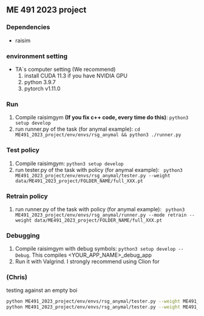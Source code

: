 ## ME 491 2023 project

### Dependencies
- raisim

### environment setting
- TA`s computer setting (We recommend)
  1. install CUDA 11.3 if you have NVIDIA GPU
  1. python 3.9.7
  2. pytorch v1.11.0

### Run
1. Compile raisimgym **(If you fix c++ code, every time do this)**: ```python3 setup develop```
2. run runner.py of the task (for anymal example): ```cd ME491_2023_project/env/envs/rsg_anymal && python3 ./runner.py```

### Test policy
1. Compile raisimgym: ```python3 setup develop```
2. run tester.py of the task with policy (for anymal example): ``` python3 ME491_2023_project/env/envs/rsg_anymal/tester.py --weight data/ME491_2023_project/FOLDER_NAME/full_XXX.pt```

### Retrain policy
1. run runner.py of the task with policy (for anymal example): ``` python3 ME491_2023_project/env/envs/rsg_anymal/runner.py --mode retrain --weight data/ME491_2023_project/FOLDER_NAME/full_XXX.pt```

### Debugging
1. Compile raisimgym with debug symbols: ```python3 setup develop --Debug```. This compiles <YOUR_APP_NAME>_debug_app
2. Run it with Valgrind. I strongly recommend using Clion for 


### (Chris)
testing against an empty boi
```bash
python ME491_2023_project/env/envs/rsg_anymal/tester.py --weight ME491_2023_project/data/ME491_2023_project/2023-11-08_RUN/full_400.pt
python ME491_2023_project/env/envs/rsg_anymal/tester.py --weight ME491_2023_project/data/ME491_2023_project/(another folder)/(another weight_###).pt
```